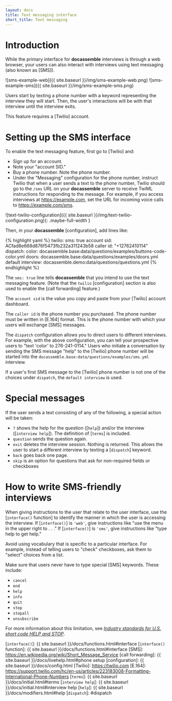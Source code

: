 ```yaml
---
layout: docs
title: Text messaging interface
short_title: Text messaging
---
```


# Introduction

While the primary interface for **docassemble** interviews is through
a web browser, your users can also interact with interviews using text
messaging (also known as [SMS]).

![sms-example-web]({{ site.baseurl }}/img/sms-example-web.png)
![sms-example-sms]({{ site.baseurl }}/img/sms-example-sms.png)

Users start by texting a phone number with a keyword representing the
interview they will start.  Then, the user's interactions will be with
that interview until the interview exits.

This feature requires a [Twilio] account.

# <a name="sms setup"></a>Setting up the SMS interface

To enable the text messaging feature, first go to [Twilio] and:

* Sign up for an account.
* Note your "account SID."
* Buy a phone number.  Note the phone number.
* Under the "Messaging" configuration for the phone number, instruct
  Twilio that when a user sends a text to the phone number, Twilio should go to
  the `/sms` URL on your **docassemble** server to receive TwiML
  instructions for responding to the message.  For example, if you access
  interviews at https://example.com, set the URL for incoming voice
  calls to https://example.com/sms.

![text-twilio-configuration]({{ site.baseurl }}/img/text-twilio-configuration.png){: .maybe-full-width }

Then, in your **docassemble** [configuration], add lines like:

{% highlight yaml %}
twilio:
  sms: true
  account sid: ACfad8e668d876f5473fb232a311243b58
  caller id: "+12762410114"
  dispatch:
    color: docassemble.base:data/questions/examples/buttons-code-color.yml
    doors: docassemble.base:data/questions/examples/doors.yml
  default interview: docassemble.demo:data/questions/questions.yml
{% endhighlight %}

The `sms: true` line tells **docassemble** that you intend to use the
text messaging feature.  (Note that the `twilio` [configuration]
section is also used to enable the [call forwarding] feature.)

The `account sid` is the value you copy and paste from your [Twilio]
account dashboard.

The `caller id` is the phone number you purchased.  The phone number
must be written in [E.164] format.  This is the phone number with
which your users will exchange [SMS] messages.

<a name="dispatch"></a>The `dispatch` configuration allows you to
direct users to different interviews.  For example, with the above
configuration, you can tell your prospective users to "text 'color' to
276-241-0114."  Users who initiate a conversation by sending the SMS
message "help" to the [Twilio] phone number will be started into the
`docassemble.base:data/questions/examples/sms.yml` interview.

If a user's first SMS message to the [Twilio] phone number is not one
of the choices under `dispatch`, the `default interview` is used.

# Special messages

If the user sends a text consisting of any of the following, a special
action will be taken:

* `?` shows the help for the question ([`help`]) and/or the interview
([`interview help`]).  The definition of [`terms`] is included.
* `question` sends the question again.
* `exit` deletes the interview session.  Nothing is returned.  This
  allows the user to start a different interview by texting a
  [`dispatch`] keyword.
* `back` goes back one page.
* `skip` is an option for questions that ask for non-required fields
  or checkboxes

# How to write SMS-friendly interviews

When giving instructions to the user that relate to the user
interface, use the [`interface()` function] to identify the manner in
which the user is accessing the interview.  If [`interface()`] is
`'web'`, give instructions like "use the menu in the upper right to
. . ."  If [`interface()`] is `'sms'`, give instructions like "type
help to get help."

Avoid using vocabulary that is specific to a particular interface.
For example, instead of telling users to "check" checkboxes, ask them
to "select" choices from a list.

Make sure that users never have to type special [SMS] keywords.  These
include:

* `cancel`
* `end`
* `help`
* `info`
* `quit`
* `stop`
* `stopall`
* `unsubscribe`

For more information about this limitation, see
_[Industry standards for U.S. short code HELP and STOP]_.

[Industry standards for U.S. short code HELP and STOP]: https://support.twilio.com/hc/en-us/articles/223182208-Industry-standards-for-U-S-short-code-HELP-and-STOP
[`interface()`]: {{ site.baseurl }}/docs/functions.html#interface
[`interface()` function]: {{ site.baseurl }}/docs/functions.html#interface
[SMS]: https://en.wikipedia.org/wiki/Short_Message_Service
[call forwarding]: {{ site.baseurl }}/docs/livehelp.html#phone setup
[configuration]: {{ site.baseurl }}/docs/config.html
[Twilio]: https://twilio.com
[E.164]: https://support.twilio.com/hc/en-us/articles/223183008-Formatting-International-Phone-Numbers
[`terms`]: {{ site.baseurl }}/docs/initial.html#terms
[`interview help`]: {{ site.baseurl }}/docs/initial.html#interview help
[`help`]: {{ site.baseurl }}/docs/modifiers.html#help
[`dispatch`]: #dispatch
